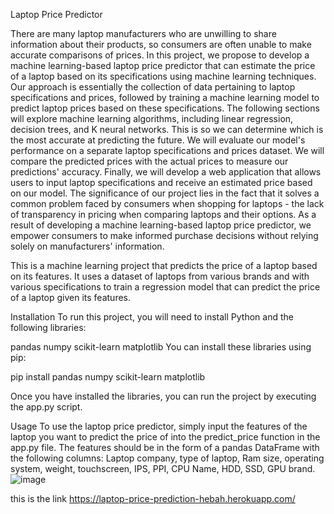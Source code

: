 Laptop Price Predictor


There are many laptop manufacturers who are unwilling to share information about their products, so consumers are often unable to make accurate comparisons of prices. In this project, we propose to develop a machine learning-based laptop price predictor that can estimate the price of a laptop based on its specifications using machine learning techniques. Our approach is essentially the collection of data pertaining to laptop specifications and prices, followed by training a machine learning model to predict laptop prices based on these specifications. The following sections will explore machine learning algorithms, including linear regression, decision trees, and K neural networks. This is so we can determine which is the most accurate at predicting the future.
We will evaluate our model's performance on a separate laptop specifications and prices dataset. We will compare the predicted prices with the actual prices to measure our predictions' accuracy. Finally, we will develop a web application that allows users to input laptop specifications and receive an estimated price based on our model.
The significance of our project lies in the fact that it solves a common problem faced by consumers when shopping for laptops - the lack of transparency in pricing when comparing laptops and their options. As a result of developing a machine learning-based laptop price predictor, we empower consumers to make informed purchase decisions without relying solely on manufacturers' information.

This is a machine learning project that predicts the price of a laptop based on its features. It uses a dataset of laptops from various brands and with various specifications to train a regression model that can predict the price of a laptop given its features.

Installation
To run this project, you will need to install Python and the following libraries:

pandas
numpy
scikit-learn
matplotlib
You can install these libraries using pip:


pip install pandas numpy scikit-learn matplotlib


Once you have installed the libraries, you can run the project by executing the app.py script.

Usage
To use the laptop price predictor, simply input the features of the laptop you want to predict the price of into the predict_price function in the app.py file.
The features should be in the form of a pandas DataFrame with the following columns:
Laptop company,
type of laptop,
Ram size,
operating system, 
weight, 
touchscreen, 
IPS, 
PPI, 
CPU Name,
HDD, 
SSD,
GPU brand.
![image](https://user-images.githubusercontent.com/125111330/236100300-e9e4527f-0acc-4bd1-bced-c4fa3a41bfbd.png)



this is the link https://laptop-price-prediction-hebah.herokuapp.com/
